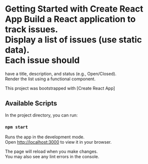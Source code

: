 # Getting Started with Create React App Build a React application to track issues. <br/> Display a list of issues (use static data). <br/> Each issue should
have a title, description, and status (e.g., Open/Closed). <br/>Render the list using a functional component.

This project was bootstrapped with [Create React App]

## Available Scripts

In the project directory, you can run:

### `npm start`

Runs the app in the development mode.\
Open [http://localhost:3000](http://localhost:3000) to view it in your browser.

The page will reload when you make changes.\
You may also see any lint errors in the console.


